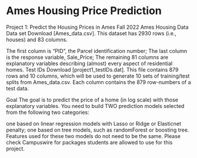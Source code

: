 # Ames Housing Price Prediction

Project 1: Predict the Housing Prices in Ames
Fall 2022
Ames Housing Data
Data set
Download [Ames_data.csv]. This dataset has 2930 rows (i.e., houses) and 83 columns.

The first column is “PID”, the Parcel identification number;
The last column is the response variable, Sale_Price;
The remaining 81 columns are explanatory variables describing (almost) every aspect of residential homes.
Test IDs
Download [project1_testIDs.dat]. This file contains 879 rows and 10 columns, which will be used to generate 10 sets of training/test splits from Ames_data.csv. Each column contains the 879 row-numbers of a test data.


Goal
The goal is to predict the price of a home (in log scale) with those explanatory variables. You need to build TWO prediction models selected from the following two categories:

one based on linear regression models with Lasso or Ridge or Elasticnet penalty;
one based on tree models, such as randomForest or boosting tree.
Features used for these two models do not need to be the same. Please check Campuswire for packages students are allowed to use for this project.
